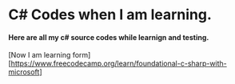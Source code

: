 # C# Codes when I am learning.
#### Here are all my c# source codes while learnign and testing.
[Now I am learning form] [https://www.freecodecamp.org/learn/foundational-c-sharp-with-microsoft]
